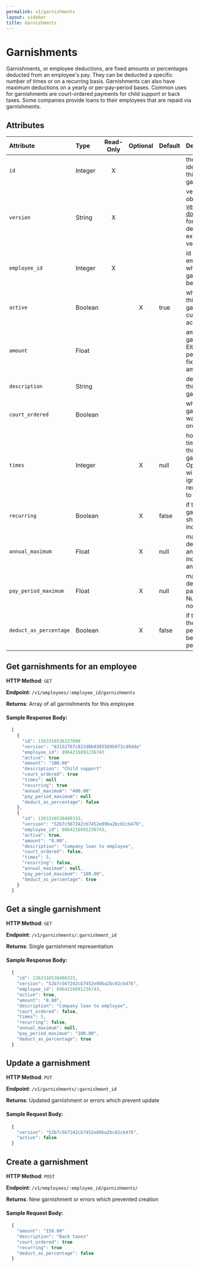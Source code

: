 ```yaml
---
permalink: v1/garnishments
layout: sidebar
title: Garnishments
---
```


# Garnishments

Garnishments, or employee deductions, are fixed amounts or percentages deducted from an employee's pay. They can be deducted a specific number of times or on a recurring basis. Garnishments can also have maximum deductions on a yearly or per-pay-period bases. Common uses for garnishments are court-ordered payments for child support or back taxes. Some companies provide loans to their employees that are repaid via garnishments.

## Attributes

| Attribute                     | Type              | Read-Only | Optional | Default | Description
| :----------                   |:-------------     |:---------:|:--------:|:--------|:-------------
| `id`                          | Integer           |     X     |          |         | the unique identifier of this garnishment
| `version`                     | String            |     X     |          |         | version of this object. See <a href="/v1/considerations/versioning/">the versioning documentation</a> for a more in depth explaination of versions
| `employee_id`                 | Integer           |     X     |          |         | id for the employee to which this garnishment belongs
| `active`                      |  Boolean          |           |     X    | true    | whether or not this garnishment is currently active
| `amount`                      |  Float            |           |          |         | amount of the garnisment. Either a percentage or fixed dollar amount.
| `description`                 | String            |           |          |         | description of this garnishment
| `court_ordered`               | Boolean           |           |          |         | whether this garnishment was court ordered
| `times`                       | Integer           |           |     X    | null    | how many times to apply this garnisment. Optional (and will be ignored) if recurring is set to `true`
| `recurring`                   | Boolean           |           |     X    | false   | if this garnishment should recur indefinitely
| `annual_maximum`              | Float             |           |     X    | null    | maximum deduction per annum. Null indicates no annual limit
| `pay_period_maximum`          | Float             |           |     X    | null    | maximum deduction per pay period. Null indicates no annual limit
| `deduct_as_percentage`        | Boolean           |           |     X    | false   | if true, treats the `amount` as a percentage to be deducted per pay period


## Get garnishments for an employee

**HTTP Method**: `GET`

**Endpoint**: `/v1/employees/:employee_id/garnishments`

**Returns**: Array of all garnishments for this employee

#### Sample Response Body:

```javascript
  [
    {
      "id": 1363316536327000
      "version": "63152767c822d6b0385509b973c49dda"
      "employee_id": 8964216891236743
      "active": true
      "amount": "100.00"
      "description": "Child support"
      "court_ordered": true
      "times": null
      "recurring": true
      "annual_maximum": "400.00"
      "pay_period_maximum": null
      "deduct_as_percentage": false
    },
    {
      "id": 1363316538400333,
      "version": "52b7c567242cb7452e89ba2bc02cb476",
      "employee_id": 8964216891236743,
      "active": true,
      "amount": "8.00",
      "description": "Company loan to employee",
      "court_ordered": false,
      "times": 5,
      "recurring": false,
      "annual_maximum": null,
      "pay_period_maximum": "100.00",
      "deduct_as_percentage": true
    }
  ]
```

## Get a single garnishment

**HTTP Method**: `GET`

**Endpoint**: `/v1/garnishments/:garnishment_id`

**Returns**: Single garnishment representation

#### Sample Response Body:

```javascript
  {
    "id": 1363316538400333,
    "version": "52b7c567242cb7452e89ba2bc02cb476",
    "employee_id": 8964216891236743,
    "active": true,
    "amount": "8.00",
    "description": "Company loan to employee",
    "court_ordered": false,
    "times": 5,
    "recurring": false,
    "annual_maximum": null,
    "pay_period_maximum": "100.00",
    "deduct_as_percentage": true
  }
```

## Update a garnishment

**HTTP Method**: `PUT`

**Endpoint**: `/v1/garnishments/:garnishment_id`

**Returns**: Updated garnishment or errors which prevent update

#### Sample Request Body:

```javascript
  {
    "version": "52b7c567242cb7452e89ba2bc02cb476",
    "active": false
  }
```

## Create a garnishment

**HTTP Method**: `POST`

**Endpoint**: `/v1/employees/:employee_id/garnishments/`

**Returns**: New garnishment or errors which prevented creation

#### Sample Request Body:

```javascript
  {
    "amount": "150.00"
    "description": "Back taxes"
    "court_ordered": true
    "recurring": true
    "deduct_as_percentage": false
  }
```
